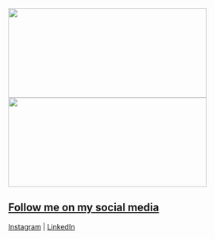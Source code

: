 <div>
  <a href="https://github.com/igor-m-martins">
  <img width="400em" height="180em" src="https://github-readme-stats.vercel.app/api?username=igor-m-martins&show_icons=true&theme=tokyonight&include_all_commits=true&count_private=true"/>
  <img width="400em" height="180em" src="https://github-readme-stats.vercel.app/api/top-langs/?username=igor-m-martins&layout=compact&langs_count=16&theme=tokyonight"/>
<div>

## Follow me on my social media

  [Instagram](https://www.instagram.com/igor.m.martins) |  [LinkedIn](https://www.linkedin.com/in/igor-m-martins-705a50192)
